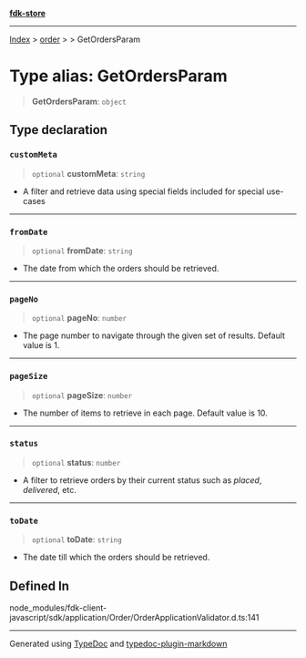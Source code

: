 [**fdk-store**](../../../README.md)
***

[Index](../../../API.md) > [order](../../README.md) > [<internal>](../README.md) > GetOrdersParam

# Type alias: GetOrdersParam

> **GetOrdersParam**: `object`

## Type declaration

### `customMeta`

> `optional` **customMeta**: `string`

- A filter and retrieve data using special
fields included for special use-cases

***

### `fromDate`

> `optional` **fromDate**: `string`

- The date from which the orders should be retrieved.

***

### `pageNo`

> `optional` **pageNo**: `number`

- The page number to navigate through the given
set of results. Default value is 1.

***

### `pageSize`

> `optional` **pageSize**: `number`

- The number of items to retrieve in each page.
Default value is 10.

***

### `status`

> `optional` **status**: `number`

- A filter to retrieve orders by their current
status such as _placed_, _delivered_, etc.

***

### `toDate`

> `optional` **toDate**: `string`

- The date till which the orders should be retrieved.

## Defined In

node\_modules/fdk-client-javascript/sdk/application/Order/OrderApplicationValidator.d.ts:141

***
Generated using [TypeDoc](https://typedoc.org/) and [typedoc-plugin-markdown](https://www.npmjs.com/package/typedoc-plugin-markdown)

